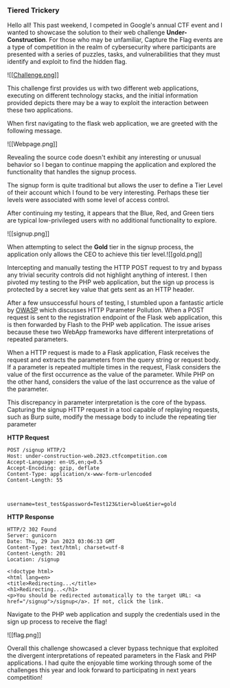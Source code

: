### Tiered Trickery

Hello all! This past weekend, I competed in Google's annual CTF event and I wanted to showcase the solution to their web challenge **Under-Construction**. For those who may be unfamiliar, Capture the Flag events are a type of competition in the realm of cybersecurity where participants are presented with a series of puzzles, tasks, and vulnerabilities that they must identify and exploit to find the hidden flag. 

![[[Challenge.png](https://miro.medium.com/v2/resize:fit:627/1*riUIWHpVkO8MI7FwSJaq9A.png)]]

This challenge first provides us with two different web applications, executing on different technology stacks, and the initial information provided  depicts there may be a way to exploit the interaction between these two applications. 

When first navigating to the flask web application, we are greeted with the following message. 

![[Webpage.png]]

Revealing the source code doesn't exhibit any interesting or unusual behavior so I began to continue mapping the application and explored the functionality that handles the signup process. 

The signup form is quite traditional but allows the user to define a Tier Level of their account which I found to be very interesting. Perhaps these tier levels were associated with some level of access control. 

After continuing my testing, it appears that the Blue, Red, and Green tiers are typical low-privileged users with no additional functionality to explore. 


![[signup.png]]

When attempting to select the **Gold** tier in the signup process, the application only allows the CEO to achieve this tier level.![[gold.png]]

Intercepting and manually testing the HTTP POST request to try and bypass any trivial security controls did not highlight anything of interest. I then pivoted my testing to the PHP web application, but the sign up process is protected by a secret key value that gets sent as an HTTP header. 

After a few unsuccessful hours of testing, I stumbled upon a fantastic article by [OWASP](https://owasp.org/www-project-web-security-testing-guide/latest/4-Web_Application_Security_Testing/07-Input_Validation_Testing/04-Testing_for_HTTP_Parameter_Pollution) which discusses HTTP Parameter Pollution. When a POST request is sent to the registration endpoint of the Flask web application, this is then forwarded by Flash to the PHP web application. The issue arises because these two WebApp frameworks have different interpretations of repeated parameters. 

When a HTTP request is made to a Flask application, Flask receives the request and extracts the parameters from the query string or request body. If a parameter is repeated multiple times in the request, Flask considers the value of the first occurrence as the value of the parameter. While PHP on the other hand, considers the value of the last occurrence as the value of the parameter.

This discrepancy in parameter interpretation is the core of the bypass. Capturing the signup HTTP request in a tool capable of replaying requests, such as Burp suite, modify the message body to include the repeating tier parameter

**HTTP Request**
```
POST /signup HTTP/2
Host: under-construction-web.2023.ctfcompetition.com
Accept-Language: en-US,en;q=0.5
Accept-Encoding: gzip, deflate
Content-Type: application/x-www-form-urlencoded
Content-Length: 55



username=test_test&password=Test123&tier=blue&tier=gold
```

**HTTP Response**
```
HTTP/2 302 Found
Server: gunicorn
Date: Thu, 29 Jun 2023 03:06:33 GMT
Content-Type: text/html; charset=utf-8
Content-Length: 201
Location: /signup

<!doctype html>
<html lang=en>
<title>Redirecting...</title>
<h1>Redirecting...</h1>
<p>You should be redirected automatically to the target URL: <a href="/signup">/signup</a>. If not, click the link.

```

Navigate to the PHP web application and supply the credentials used in the sign up process to receive the flag!

![[flag.png]]


Overall this challenge showcased a clever bypass technique that exploited the divergent interpretations of repeated parameters in the Flask and PHP applications. I had quite the enjoyable time working through some of the challenges this year and look forward to participating in next years competition!
